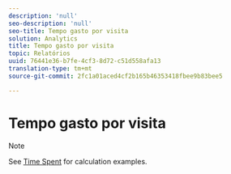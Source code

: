 ```yaml
---
description: 'null'
seo-description: 'null'
seo-title: Tempo gasto por visita
solution: Analytics
title: Tempo gasto por visita
topic: Relatórios
uuid: 76441e36-b7fe-4cf3-8d72-c51d558afa13
translation-type: tm+mt
source-git-commit: 2fc1a01aced4cf2b165b46353418fbee9b83bee5

---
```



# Tempo gasto por visita

>[!NOTE]
>
>See [Time Spent](/help/components/c-variables/c-metrics/metrics-time-spent.md) for calculation examples.
